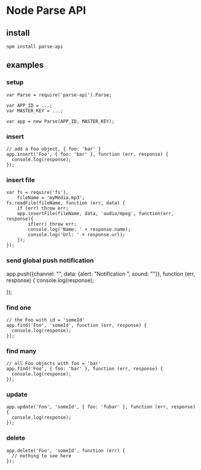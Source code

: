 Node Parse API
==============

install
-------

    npm install parse-api

examples
--------

### setup

    var Parse = require('parse-api').Parse;
    
    var APP_ID = ...;
    var MASTER_KEY = ...;
    
    var app = new Parse(APP_ID, MASTER_KEY);

### insert

    // add a Foo object, { foo: 'bar' }
    app.insert('Foo', { foo: 'bar' }, function (err, response) {
      console.log(response);
    });

### insert file
	var fs = require('fs'),
		fileName = 'myMedia.mp3';
	fs.readFile(fileName, function (err, data) {
		if (err) throw err;
		app.insertFile(fileName, data, 'audio/mpeg', function(err, response){
			if(err) throw err;
			console.log('Name: ' + response.name);
			console.log('Url: ' + response.url);
		});
	});
	 
### send global push notification
  app.push({channel: "", data: {alert: "Notification ", sound: ""}}, function (err, response) {
  console.log(response);
    
});

### find one

    // the Foo with id = 'someId'
    app.find('Foo', 'someId', function (err, response) {
      console.log(response);
    });

### find many

    // all Foo objects with foo = 'bar'
    app.find('Foo', { foo: 'bar' }, function (err, response) {
      console.log(response);
    });

### update

    app.update('Foo', 'someId', { foo: 'fubar' }, function (err, response) {
      console.log(response);
    });

### delete

    app.delete('Foo', 'someId', function (err) {
      // nothing to see here
    });

